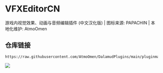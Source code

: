 # VFXEditorCN

游戏内视觉效果、动画与音频编辑插件 (中文汉化版) | 图标来源: PAPACHIN | 本地化维护: AtmoOmen



## 仓库链接

```
https://raw.githubusercontent.com/AtmoOmen/DalamudPlugins/main/pluginmaster.json
```



![](https://github.com/0ceal0t/Dalamud-VFXEditor/assets/18051158/83273164-d216-4758-9249-a2f38c03d6c2)
